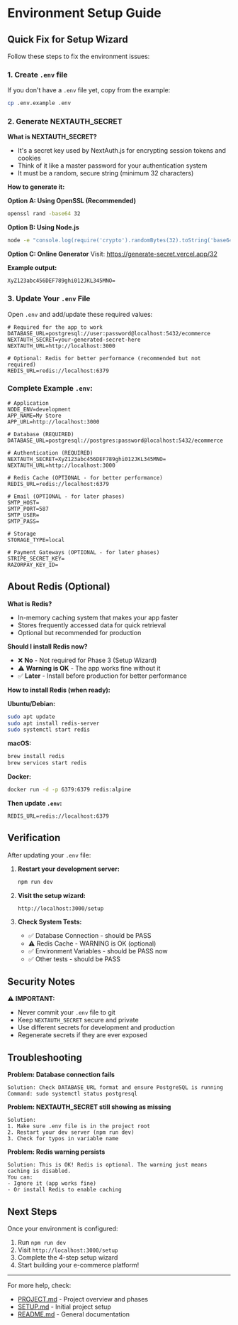 # Environment Setup Guide

## Quick Fix for Setup Wizard

Follow these steps to fix the environment issues:

### 1. Create `.env` file

If you don't have a `.env` file yet, copy from the example:

```bash
cp .env.example .env
```

### 2. Generate NEXTAUTH_SECRET

**What is NEXTAUTH_SECRET?**
- It's a secret key used by NextAuth.js for encrypting session tokens and cookies
- Think of it like a master password for your authentication system
- It must be a random, secure string (minimum 32 characters)

**How to generate it:**

**Option A: Using OpenSSL (Recommended)**
```bash
openssl rand -base64 32
```

**Option B: Using Node.js**
```bash
node -e "console.log(require('crypto').randomBytes(32).toString('base64'))"
```

**Option C: Online Generator**
Visit: https://generate-secret.vercel.app/32

**Example output:**
```
XyZ123abc456DEF789ghi012JKL345MNO=
```

### 3. Update Your `.env` File

Open `.env` and add/update these required values:

```env
# Required for the app to work
DATABASE_URL=postgresql://user:password@localhost:5432/ecommerce
NEXTAUTH_SECRET=your-generated-secret-here
NEXTAUTH_URL=http://localhost:3000

# Optional: Redis for better performance (recommended but not required)
REDIS_URL=redis://localhost:6379
```

### Complete Example `.env`:

```env
# Application
NODE_ENV=development
APP_NAME=My Store
APP_URL=http://localhost:3000

# Database (REQUIRED)
DATABASE_URL=postgresql://postgres:password@localhost:5432/ecommerce

# Authentication (REQUIRED)
NEXTAUTH_SECRET=XyZ123abc456DEF789ghi012JKL345MNO=
NEXTAUTH_URL=http://localhost:3000

# Redis Cache (OPTIONAL - for better performance)
REDIS_URL=redis://localhost:6379

# Email (OPTIONAL - for later phases)
SMTP_HOST=
SMTP_PORT=587
SMTP_USER=
SMTP_PASS=

# Storage
STORAGE_TYPE=local

# Payment Gateways (OPTIONAL - for later phases)
STRIPE_SECRET_KEY=
RAZORPAY_KEY_ID=
```

## About Redis (Optional)

**What is Redis?**
- In-memory caching system that makes your app faster
- Stores frequently accessed data for quick retrieval
- Optional but recommended for production

**Should I install Redis now?**
- ❌ **No** - Not required for Phase 3 (Setup Wizard)
- ⚠️ **Warning is OK** - The app works fine without it
- ✅ **Later** - Install before production for better performance

**How to install Redis (when ready):**

**Ubuntu/Debian:**
```bash
sudo apt update
sudo apt install redis-server
sudo systemctl start redis
```

**macOS:**
```bash
brew install redis
brew services start redis
```

**Docker:**
```bash
docker run -d -p 6379:6379 redis:alpine
```

**Then update `.env`:**
```env
REDIS_URL=redis://localhost:6379
```

## Verification

After updating your `.env` file:

1. **Restart your development server:**
   ```bash
   npm run dev
   ```

2. **Visit the setup wizard:**
   ```
   http://localhost:3000/setup
   ```

3. **Check System Tests:**
   - ✅ Database Connection - should be PASS
   - ⚠️ Redis Cache - WARNING is OK (optional)
   - ✅ Environment Variables - should be PASS now
   - ✅ Other tests - should be PASS

## Security Notes

⚠️ **IMPORTANT:**
- Never commit your `.env` file to git
- Keep `NEXTAUTH_SECRET` secure and private
- Use different secrets for development and production
- Regenerate secrets if they are ever exposed

## Troubleshooting

**Problem: Database connection fails**
```
Solution: Check DATABASE_URL format and ensure PostgreSQL is running
Command: sudo systemctl status postgresql
```

**Problem: NEXTAUTH_SECRET still showing as missing**
```
Solution: 
1. Make sure .env file is in the project root
2. Restart your dev server (npm run dev)
3. Check for typos in variable name
```

**Problem: Redis warning persists**
```
Solution: This is OK! Redis is optional. The warning just means caching is disabled.
You can:
- Ignore it (app works fine)
- Or install Redis to enable caching
```

## Next Steps

Once your environment is configured:
1. Run `npm run dev`
2. Visit `http://localhost:3000/setup`
3. Complete the 4-step setup wizard
4. Start building your e-commerce platform!

---

For more help, check:
- [PROJECT.md](PROJECT.md) - Project overview and phases
- [SETUP.md](SETUP.md) - Initial project setup
- [README.md](README.md) - General documentation